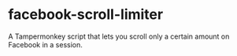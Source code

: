 # facebook-scroll-limiter
A Tampermonkey script that lets you scroll only a certain amount on Facebook in a session.
